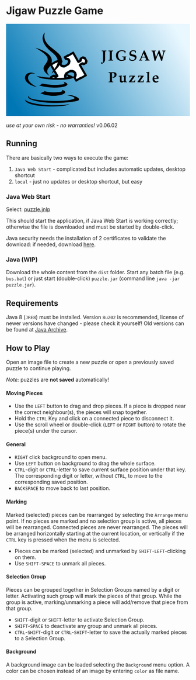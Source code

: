 # Jigaw Puzzle Game

![splash](splash.png)

*use at your own risk - no warranties!*  v0.06.02



## Running

There are basically two ways to execute the game:

1. `Java Web Start` - complicated but includes automatic updates, desktop shortcut
2. `local` - just no updates or desktop shortcut, but easy



### Java Web Start

Select:   [puzzle.jnlp](puzzle.jnlp) 

This should start the application, if Java Web Start is working correctly; 
otherwise the file is downloaded and must be started by double-click.

Java security needs the installation of 2 certificates to validate the download: if needed, download [here](https://cheuberger.github.io/keys/).



### Java (WIP)

Download the whole content from the `dist` folder. Start any batch file (e.g. `bus.bat`) or just start (double-click) `puzzle.jar` (command line `java -jar puzzle.jar`).



## Requirements

Java 8 (`JRE8`) must be installed. Version `8u202` is recommended, license of newer versions have changed - please check it yourself! Old versions can be found at [Java Archive](https://www.oracle.com/java/technologies/javase/javase8-archive-downloads.html).



## How to Play

Open an image file to create a new puzzle
or
open a previously saved puzzle to continue playing.

*Note:* puzzles are **not saved** automatically!

#### Moving Pieces

* Use the `LEFT` button to drag and drop pieces. 
  If a piece is dropped near the correct neighbour(s), the pieces will snap together.
* Hold the `CTRL` Key and click on a connected piece to disconnect it.
* Use the scroll wheel or double-click (`LEFT` or `RIGHT` button) to rotate the piece(s) under the cursor.

#### General

* `RIGHT` click background to open menu.
* Use `LEFT` button on background to drag the whole surface.
* `CTRL`-digit or `CTRL`-letter to save current surface position under that key. 
  The corresponding digit or letter, without `CTRL`, to move to the corresponding saved position.
* `BACKSPACE` to move back to last position.

#### Marking

Marked (selected) pieces can be rearranged by selecting the `Arrange` menu point. If no pieces are marked and no selection group is active, all pieces will be rearranged. Connected pieces are never rearranged. The pieces will be arranged horizontally starting at the current location, or vertically if the `CTRL` key is pressed when the menu is selected.

* Pieces can be marked (selected) and unmarked by `SHIFT-LEFT`-clicking on them.
* Use `SHIFT-SPACE` to unmark all pieces.

#### Selection Group

Pieces can be grouped together in Selection Groups named by a digit or letter. Activating such group will mark the pieces of that group. While the group is active, marking/unmarking a piece will add/remove that piece from that group.

- `SHIFT`-digit or `SHIFT`-letter to activate Selection Group.
- `SHIFT`-`SPACE` to deactivate any group and unmark all pieces.
- `CTRL`-`SHIFT`-digit or `CTRL`-`SHIFT`-letter to save the actually marked pieces to a Selection Group.

#### Background

A background image can be loaded selecting the `Background` menu option. A color can be chosen instead of an image by entering `color` as file name.
